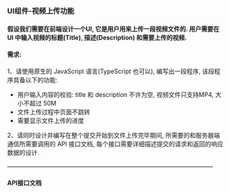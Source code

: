 ### UI组件-视频上传功能

#### 假设我们需要在前端设计一个UI, 它是用户用来上传一段视频文件的. 用户需要在 UI 中输入视频的标题(Title), 描述(Description) 和需要上传的视频.

#### 需求: 
1、请使用原生的 JavaScript 语言(TypeScript 也可以), 编写出一段程序, 该段程序具备以下的功能:
- 用户输入内容的校验: title 和 description 不许为空, 视频文件只支持MP4, 大小不超过 50M
- 文件上传过程中页面不跳转
- 需要显示文件上传的进度

2、请同时设计并编写在整个提交开始到文件上传完毕期间, 所需要的和服务器端通信所需要调用的 API 接口文档, 
每个接口需要详细描述提交的请求和返回的响应数据的设计.

——————————————————————————————————
#### API接口文档
